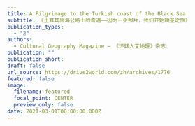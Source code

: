 ```yaml
---
title: A Pilgrimage to the Turkish coast of the Black Sea
subtitle: 《土耳其黑海公路上的奇遇——因为一张照片，我们开始朝圣之旅》
publication_types:
  - "2"
authors:
  - Cultural Geography Magazine — 《环球人文地理》杂志
publication: ""
publication_short: 
draft: false
url_source: https://drive2world.com/zh/archives/1776
featured: false
image:
  filename: featured
  focal_point: CENTER
  preview_only: false
date: 2021-03-01T00:00:00.000Z
---
```


